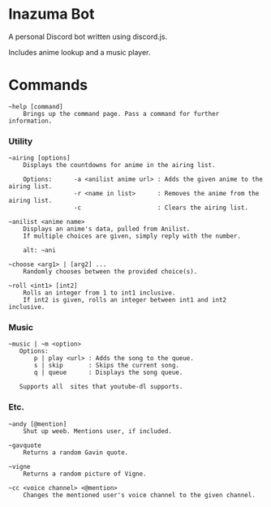# Inazuma Bot

A personal Discord bot written using discord.js.

Includes anime lookup and a music player.

# Commands

```
~help [command]
    Brings up the command page. Pass a command for further information.
```

<h3> Utility </h3>

```
~airing [options]   
    Displays the countdowns for anime in the airing list.  
    
    Options:      -a <anilist anime url> : Adds the given anime to the airing list.      
                  -r <name in list>      : Removes the anime from the airing list.     
                  -c                     : Clears the airing list.

~anilist <anime name>   
    Displays an anime's data, pulled from Anilist. 
    If multiple choices are given, simply reply with the number.
      
    alt: ~ani
```

```
~choose <arg1> | [arg2] ...
    Randomly chooses between the provided choice(s).

~roll <int1> [int2]   
    Rolls an integer from 1 to int1 inclusive.
    If int2 is given, rolls an integer between int1 and int2 inclusive.
```

<h3> Music </h3>

```
~music | ~m <option>
   Options:
       p | play <url> : Adds the song to the queue.
       s | skip       : Skips the current song.
       q | queue      : Displays the song queue.
       
   Supports all  sites that youtube-dl supports.
```

<h3> Etc. </h3>

```
~andy [@mention]   
    Shut up weeb. Mentions user, if included.

~gavquote
    Returns a random Gavin quote.

~vigne   
    Returns a random picture of Vigne.
```

```
~cc <voice channel> <@mention>
    Changes the mentioned user's voice channel to the given channel.
```



